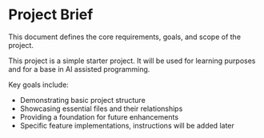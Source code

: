 # Project Brief

This document defines the core requirements, goals, and scope of the project.

This project is a simple starter project. It will be used for learning purposes and for a base in AI assisted programming.

Key goals include:

- Demonstrating basic project structure
- Showcasing essential files and their relationships
- Providing a foundation for future enhancements
- Specific feature implementations, instructions will be added later
